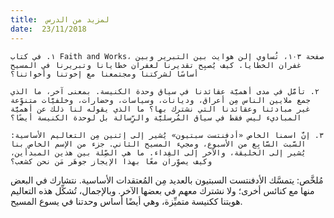 ```yaml
---
title:  لمزيد من الدرس
date:  23/11/2018
---
```


`١. في كتاب Faith and Works، صفحة ١٠٣، تُساوي إلن هوايت بين التبرير وبين غفران الخطايا. كيف يُصبِح تقديرنا لغفران خطايانا وتبريرنا في المسيح أساسًا لشركتنا ومجتمعنا مع إخوتنا وأخواتنا؟`

`٢. تأمَّل في مدى أهميَّة عقائدنا في سياق وحدة الكنيسة. بمعنى آخر، ما الذي جمع ملايين الناس مِن أعراق، وديانات، وسياسات، وحضارات، وخلفيَّات متنوِّعة غير مبادئنا وعقائدنا التي نشترك بها؟ ما الذي يقوله لنا ذلك عن أهميَّة المباديء ليس فقط في سياق المُرسليَّة والرِّسالة بل لوحدة الكنيسة أيضًا؟`

`٣. إنَّ اسمنا الخاص «أدفنتست سبتيون» يُشير إلى إثنين مِن التعاليم الأساسية: السَّبت السَّابِع من الأسبوع، ومجيء المسيح الثاني. جزء من الإسم الخاص بنا يُشير إلى الخليقة، والآخر إلى الفِداء. ما هي الصِّلة بين هذين المبدأين، وكيف يصوِّران معًا بهذا الإيجاز جوهَر مَن نحن كشعب؟`

مُلخَّص: يتمسَّك الأدفنتست السبتيون بالعديد مِن المُعتقدات الأساسية. نتشارك في البعض منها مع كنائس أخرى؛ ولا نشترك معهم في بعضها الآخر. وبالإجمال، تُشكِّل هذه التعاليم هويتنا ككنيسة متميِّزة، وهي أيضًا أساس وحدتنا في يسوع المسيح.